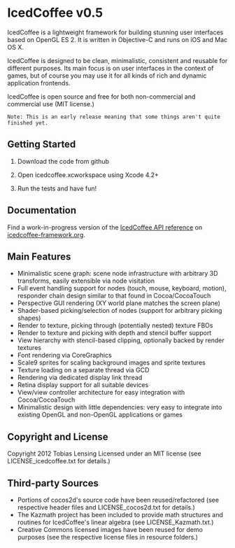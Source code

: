IcedCoffee v0.5
===============

IcedCoffee is a lightweight framework for building stunning user interfaces based on OpenGL ES 2.
It is written in Objective-C and runs on iOS and Mac OS X.

IcedCoffee is designed to be clean, minimalistic, consistent and reusable for different purposes.
Its main focus is on user interfaces in the context of games, but of course you may use it for
all kinds of rich and dynamic application frontends.

IcedCoffee is open source and free for both non-commercial and commercial use (MIT license.)

	Note: This is an early release meaning that some things aren't quite finished yet.


Getting Started
---------------

1. Download the code from github

2. Open icedcoffee.xcworkspace using Xcode 4.2+

3. Run the tests and have fun!


Documentation
-------------

Find a work-in-progress version of the [IcedCoffee API reference](http://icedcoffee-framework.org/docs)
on [icedcoffee-framework.org](http://icedcoffee-framework.org).


Main Features
-------------

  * Minimalistic scene graph: scene node infrastructure with arbitrary 3D transforms,
    easily extensible via node visitation
  * Full event handling support for nodes (touch, mouse, keyboard, motion), responder
    chain design similar to that found in Cocoa/CocoaTouch
  * Perspective GUI rendering (XY world plane matches the screen plane)
  * Shader-based picking/selection of nodes (support for arbitrary picking shapes)
  * Render to texture, picking through (potentially nested) texture FBOs
  * Render to texture and picking with depth and stencil buffer support
  * View hierarchy with stencil-based clipping, optionally backed by render textures
  * Font rendering via CoreGraphics
  * Scale9 sprites for scaling background images and sprite textures
  * Texture loading on a separate thread via GCD
  * Rendering via dedicated display link thread
  * Retina display support for all suitable devices
  * View/view controller architecture for easy integration with Cocoa/CocoaTouch
  * Minimalistic design with little dependencies: very easy to integrate into existing
    OpenGL and non-OpenGL applications or games


Copyright and License
---------------------

Copyright 2012 Tobias Lensing
Licensed under an MIT license (see LICENSE_icedcoffee.txt for details.)


Third-party Sources
-------------------

  * Portions of cocos2d's source code have been reused/refactored (see respective
	  header files and LICENSE_cocos2d.txt for details.)
  * The Kazmath project has been included to provide math structures and
	  routines for IcedCoffee's linear algebra (see LICENSE_Kazmath.txt.)
  * Creative Commons licensed images have been reused for demo purposes (see
	  the respective license files in resource folders.)
